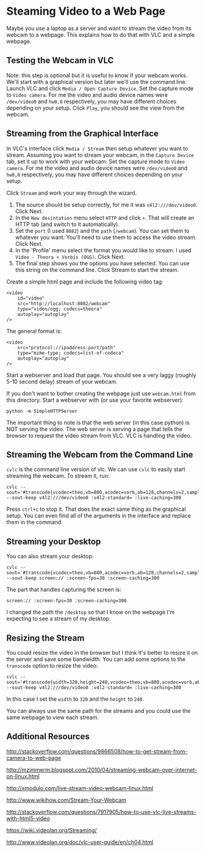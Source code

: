 # Steaming Video to a Web Page

Maybe you use a laptop as a server and want to stream the video from
its webcam to a webpage. This explains how to do that with VLC and a
simple webpage.

## Testing the Webcam in VLC

Note: this step is optional but it is useful to know if your webcam
works. We'll start with a graphical version but later we'll use the
command line. Launch VLC and click `Media / Open Capture Device`. Set
the capture mode to `Video camera`. For me the video and audio device 
names were `/dev/video0` and `hw0,0` respectively, you may have
different choices depending on your setup. Click `Play`, you should see
the view from the webcam.

## Streaming from the Graphical Interface

In VLC's interface click `Media / Stream` then setup whatever you want
to stream. Assuming you want to stream your webcam, in the `Capture
Device` tab, set it up to work with your webcam: Set the capture mode
to `Video camera`. For me the video and audio device names were
`/dev/video0` and `hw0,0` respectively, you may have different choices
depending on your setup.

Click `Stream` and work your way through the wizard.

1. The source should be setup correctly, for me it was
   `v4l2:///dev/video0`. Click Next.
2. In the `New desintation` menu select `HTTP` and click `+`. That will
   create an HTTP tab (and switch to it automatically).
3. Set the `port` (I used `8082`) and the `path` (`/webcam`). You can
   set them to whatever you want. You'll need to use them to access the
   video stream. Click Next.
4. In the 'Profile' menu select the format you would like to stream. I
   used `Video - Theora + Vorbis (OGG)`. Click Next.
5. The final step shows you the options you have selected. You can use
   this string on the command line. Click Stream to start the stream.

Create a simple html page and include the following video tag:

	<video
		id="video"
		src="http://localhost:8082/webcam"
		type="video/ogg; codecs=theora"
		autoplay="autoplay"
	/>

The general format is:

	<video
		src="protocol://ipaddress:port/path"
		type="mime-type; codecs=list-of-codeca"
		autoplay="autoplay"
	/>

Start a webserver and load that page. You should see a very laggy
(roughly 5-10 second delay) stream of your webcam.

If you don't want to bother creating the webpage just use `webcam.html`
from this directory. Start a webserver with (or use your favorite
webserver):

	python -m SimpleHTTPServer

The important thing to note is that the web server (in this case
python) is NOT serving the video. The web server is serving a page that
tells the browser to request the video stream from VLC. VLC is handling
the video.

## Streaming the Webcam from the Command Line

`cvlc` is the command line version of vlc. We can use `cvlc` to easily
start streaming the webcam. To stream it, run:

	cvlc --sout='#transcode{vcodec=theo,vb=800,acodec=vorb,ab=128,channels=2,samplerate=44100}:http{mux=ogg,dst=:8082/webcam}' --sout-keep v4l2:///dev/video0 :v4l2-standard= :live-caching=300

Press `ctrl+c` to stop it. That does the exact same thing as the
graphical setup. You can even find all of the arguments in the interface
and replace them in the command.

## Streaming your Desktop

You can also stream your desktop:

	cvlc --sout='#transcode{vcodec=theo,vb=800,acodec=vorb,ab=128,channels=2,samplerate=44100}:http{mux=ogg,dst=:8082/desktop}' --sout-keep screen:// :screen-fps=30 :screen-caching=300

The part that handles capturing the screen is:

	screen:// :screen-fps=30 :screen-caching=300

I changed the path the `/desktop` so that I know on the webpage I'm
expecting to see a stream of my desktop.

## Resizing the Stream

You could resize the video in the browser but I think it's better to
resize it on the server and save some bandwidth. You can add some
options to the `transcode` option to resize the video:

	cvlc --sout='#transcode{width=320,height=240,vcodec=theo,vb=800,acodec=vorb,ab=128,channels=2,samplerate=44100}:http{mux=ogg,dst=:8082/webcam}' --sout-keep v4l2:///dev/video0 :v4l2-standard= :live-caching=300

In this case I set the `width` to `320` and the `height` to `240`.

You can always use the same path for the streams and you could use the
same webpage to view each stream. 

## Additional Resources

http://stackoverflow.com/questions/9866508/how-to-get-stream-from-camera-to-web-page

http://mzimmerm.blogspot.com/2010/04/streaming-webcam-over-internet-on-linux.html

http://xmodulo.com/live-stream-video-webcam-linux.html

http://www.wikihow.com/Stream-Your-Webcam

http://stackoverflow.com/questions/7917905/how-to-use-vlc-live-streams-with-html5-video

https://wiki.videolan.org/Streaming/

http://www.videolan.org/doc/vlc-user-guide/en/ch04.html
